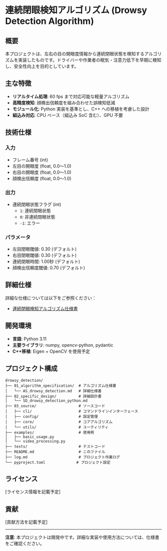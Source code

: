 # 連続閉眼検知アルゴリズム (Drowsy Detection Algorithm)

## 概要

本プロジェクトは、左右の目の開眼度情報から連続閉眼状態を検知するアルゴリズムを実装したものです。ドライバーや作業者の眠気・注意力低下を早期に検知し、安全性向上を目的としています。

## 主な特徴

- **リアルタイム処理**: 60 fps まで対応可能な軽量アルゴリズム
- **高精度検知**: 顔検出信頼度を組み合わせた誤検知低減
- **モジュール化**: Python 実装を基準とし、C++ への移植を考慮した設計
- **組込み対応**: CPU ベース（組込み SoC 含む）、GPU 不要

## 技術仕様

### 入力
- フレーム番号 (int)
- 左目の開眼度 (float, 0.0〜1.0)
- 右目の開眼度 (float, 0.0〜1.0)
- 顔検出信頼度 (float, 0.0〜1.0)

### 出力
- 連続閉眼状態フラグ (int)
  - `1`: 連続閉眼状態
  - `0`: 非連続閉眼状態
  - `-1`: エラー

### パラメータ
- 左目閉眼閾値: 0.30 (デフォルト)
- 右目閉眼閾値: 0.30 (デフォルト)
- 連続閉眼時間: 1.00秒 (デフォルト)
- 顔検出信頼度閾値: 0.70 (デフォルト)

## 詳細仕様

詳細な仕様については以下をご参照ください：
- [連続閉眼検知アルゴリズム仕様書](./01_algorithm_specification/AS_drowsy_detection.md)

## 開発環境

- **言語**: Python 3.11
- **主要ライブラリ**: numpy, opencv-python, pydantic
- **C++移植**: Eigen + OpenCV を使用予定

## プロジェクト構成

```
drowsy_detection/
├── 01_algorithm_specification/  # アルゴリズム仕様書
│   └── AS_drowsy_detection.md   # 詳細仕様書
├── 02_specific_design/          # 詳細設計書
│   └── SD_drowsy_detection_python.md
├── 03_source/                   # ソースコード
│   ├── cli/                     # コマンドラインインターフェース
│   ├── config/                  # 設定管理
│   ├── core/                    # コアアルゴリズム
│   └── utils/                   # ユーティリティ
├── examples/                    # 使用例
│   ├── basic_usage.py
│   └── video_processing.py
├── tests/                       # テストコード
├── README.md                    # このファイル
├── log.md                       # プロジェクト作業ログ
└── pyproject.toml              # プロジェクト設定
```

## ライセンス

[ライセンス情報を記載予定]

## 貢献

[貢献方法を記載予定]

---

**注意**: 本プロジェクトは開発中です。詳細な実装や使用方法については、仕様書をご確認ください。

